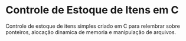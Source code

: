 # Controle de Estoque de Itens em C
Controle de estoque de itens simples criado em C para relembrar sobre ponteiros, alocação dinamica de memoria e manipulação de arquivos.
